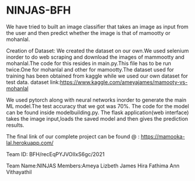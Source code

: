 # NINJAS-BFH

We have tried to built an image classifier that takes an image as input from the user and then predict whether the image is that of mamootty or mohanlal.

Creation of Dataset:
We created the dataset on our own.We used selenium inorder to do web scraping and download the images of mammootty and mohanlal.The code for this resides in main.py.This file has to be run twice.One for mohanlal and other for mamootty.The dataset used for training has been obtained from kaggle while we used our own dataset for test data.
dataset link:https://www.kaggle.com/ameyajames/mamooty-vs-mohanlal

We used pytorch along with neural networks inorder to generate the main ML model.The test accuracy that we got was 70%.
The code for the model can be found inside modelbuilding.py.
The flask application(web interface)  takes the image input,loads the saved model and then gives the prediction results.

The final link of our complete project can be found @ :
https://mamooka-lal.herokuapp.com/

Team ID:
BFH/recEqPYJVOIIxS6gc/2021

Team Name:NINJAS
Members:Ameya Lizbeth James
        Hira Fathima
        Ann Vithayathil



